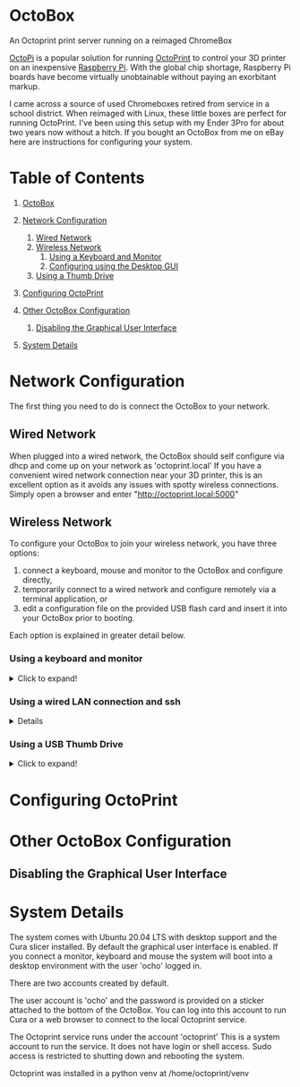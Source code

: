 
# OctoBox <a name="Intro">
An Octoprint print server running on a reimaged ChromeBox

[OctoPi](https://octoprint.org/download/#octopi) is a popular solution for running [OctoPrint](https://octoprint.org/) to control your 3D printer on an inexpensive [Raspberry Pi](https://www.raspberrypi.com/).  With the global chip shortage, Raspberry Pi boards have become virtually unobtainable without paying an exorbitant markup.

I came across a source of used Chromeboxes retired from service in a school district.  When reimaged with Linux, these little boxes are
perfect for running OctoPrint.  I've been using this setup with my Ender 3Pro for about two years now without a hitch.  If you bought
an OctoBox from me on eBay here are instructions for configuring your system.

# Table of Contents
1. [OctoBox](#Intro)
2. [Network Configuration](#NetworkConfiguration)
    1. [Wired Network](#WiredNetwork)
    2. [Wireless Network](#WirelessNetwork)
        1. [Using a Keyboard and Monitor](#KeyboardMonitor)
        2. [Configuring using the Desktop GUI](#DesktopGUI)
    3. [Using a Thumb Drive](#ThumbDrive)

3. [Configuring OctoPrint](#ConfiguringOctoPrint)
4. [Other OctoBox Configuration](#OtherConfiguration)
     1. [Disabling the Graphical User Interface](#DisableGUI)
5. [System Details](#SystemDetails)

# Network Configuration <a name="NetworkConfiguration">

The first thing you need to do is connect the OctoBox to your network.

## Wired Network <a name="WiredNetwork">

When plugged into a wired network, the OctoBox should self configure via dhcp and come up on your network as 'octoprint.local'  If you have
a convenient wired network connection near your 3D printer, this is an excellent option as it avoids any issues with spotty wireless
connections.  Simply open a browser and enter "http://octoprint.local:5000"

## Wireless Network <a name="WirelessNetwork">

To configure your OctoBox to join your wireless network, you have three options: 
1. connect a keyboard, mouse and monitor to the OctoBox and configure directly,
2. temporarily connect to a wired network and configure remotely via a terminal application, or 
3. edit a configuration file on the provided USB flash card and insert it into your OctoBox prior to booting.

Each option is explained in greater detail below.

### Using a keyboard and monitor <a name="KeyboardMonitor">
<details>
  <summary>Click to expand!</summary>

Connect a monitor to either the HDMI or Displayport connection on the back of the OctoBox and plug in a USB keyboard and mouse to any
of the USB ports.  Power on the OctoBox.  It boots into a desktop environment already logged in as user 'ocho'.

From the desktop, there are two options for enabling wireless.

#### Configure using the Desktop GUI
<details>
  <summary>Click to expand!</summary>

From the desktop, click on the power button in the upper right hand corner:

![Desktop](screenshots/desktop.png)

Then expand the "Wi-Fi Not Connected" option and click on "Select Network"

![Select Network](screenshots/select-network.png)

This will bring up a new window where you can select your wireless network and enter the password.
</details>

#### Configure using octobox-setup

<details>
  <summary>Click to expand!</summary>
Alternately you can configure using the octobox-setup script from a termina.  To open a terminal, click on
the terminal icon in the dock on the left hand side of the screen:

![Terminal](screenshots/terminal.png)

This will open a new terminal window.

In the terminal, type the command

```
sudo octobox-setup
```
and hit [enter]

You will be prompted for a password.  Use the password from the sticker on the bottom of the machine.

![sudo-password](screenshots/sudo-password.png)

This will run the octobox-setup script.

![setup main](screenshots/setup-main.png)
</details>

</details>

### Using a wired LAN connection and ssh
<details>
  <summary>Click to expand!</summary>
You can configure wireless access without a terminal and keyboard by temporarily plugging your OctoBox into a wired ethernet connection and accessing it remotely.

For remote access, you will need an ssh client.  For Windows, I recommend Putty.  You can install the latest Putty client from
[here](https://www.chiark.greenend.org.uk/~sgtatham/putty/latest.html).

</details>

### Using a USB Thumb Drive <a name="ThumbDrive">
<details>
  <summary>Click to expand!</summary>

octobox-config.txt

```
# OctoBox startup configuration file
#
# Lines starting with a '#' are ignored
# Do not remove the '#-' line below!
#-

SSID=mySSID
password=mypassword
#desktop=disabled
```

replace the string 'your_SSID' with the name of your wireless network, and 'your_password' with the password.  Save the file, eject the flash drive and move it to
your OctoBox.  When the system boots, it scans for any attached USB drives or an SD card containing the file octobox-config.txt in the top level folder. If found, it
applies the options specified in the configuration file.

A word about the config file format.  The config parser tries to be agnostic about line terminators.  You can edit the file with Windows, Linux or MacOS.  As a result,
it does NOT process the config file line-by-line.  If you have a '#' character followed by any amount of whitespace (including line terminators) preceding a config
setting, the config will be considered commented out!

```
# This comment block ends in a trailing '#'
# The SSID config will not be processed!
#

SSDI=myssid
password=mypassword
```
verses:

```
# This comment block has a character after the last '#'
# thus separating the comment from the next config line.
# The SSID config will be processed.
#-

SSDI=myssid
password=mypassword
```

</details>

# Configuring OctoPrint <a name="ConfiguringOctoPrint">


# Other OctoBox Configuration<a name="OtherConfiguration">

## Disabling the Graphical User Interface

# System Details <a name="SystemDetails">

The system comes with Ubuntu 20.04 LTS with desktop support and the Cura slicer installed.  By default the graphical user interface is
enabled.  If you connect a monitor, keyboard and mouse the system will boot into a desktop environment with the user 'ocho' logged in.

There are two accounts created by default.

The user account is 'ocho' and the password is provided on a sticker attached to the bottom of the OctoBox. You can log into this account to run Cura or a web browser
to connect to the local Octoprint service.

The Octoprint service runs under the account 'octoprint'  This is a system account to run the service.  It does not have login or shell access. Sudo access is
restricted to shutting down and rebooting the system.

Octoprint was installed in a python venv at /home/octoprint/venv


